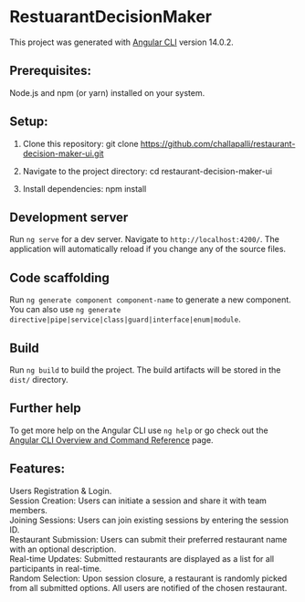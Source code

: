 # RestuarantDecisionMaker

This project was generated with [Angular CLI](https://github.com/angular/angular-cli) version 14.0.2.

## Prerequisites:  

Node.js and npm (or yarn) installed on your system.  

## Setup:  

1. Clone this repository: git clone https://github.com/challapalli/restaurant-decision-maker-ui.git  

2. Navigate to the project directory: cd restaurant-decision-maker-ui    

3. Install dependencies: npm install  

## Development server

Run `ng serve` for a dev server. Navigate to `http://localhost:4200/`. The application will automatically reload if you change any of the source files.

## Code scaffolding

Run `ng generate component component-name` to generate a new component. You can also use `ng generate directive|pipe|service|class|guard|interface|enum|module`.

## Build

Run `ng build` to build the project. The build artifacts will be stored in the `dist/` directory.

## Further help

To get more help on the Angular CLI use `ng help` or go check out the [Angular CLI Overview and Command Reference](https://angular.io/cli) page.

## Features:  

Users Registration & Login.  
Session Creation: Users can initiate a session and share it with team members.  
Joining Sessions: Users can join existing sessions by entering the session ID.  
Restaurant Submission: Users can submit their preferred restaurant name with an optional description.  
Real-time Updates: Submitted restaurants are displayed as a list for all participants in real-time.  
Random Selection: Upon session closure, a restaurant is randomly picked from all submitted options. All users are notified of the chosen restaurant.  


